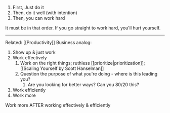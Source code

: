 1) First, Just do it
2) Then, do it well (with intention)
3) Then, you can work hard

It must be in that order. If you go straight to work hard, you'll hurt yourself.

--- 
Related: [[Productivity]]
Business analog:
1) Show up & just work
2) Work effectively
	1) Work on the right things; ruthless [[prioritize|prioritization]]; [[Scaling Yourself by Scott Hanselman]]
	2) Question the purpose of what you're doing - where is this leading you?
		1) Are you looking for better ways? Can you 80/20 this?
3) Work efficiently
4) Work more

Work more AFTER working effectively & efficiently